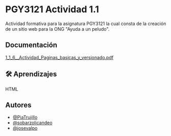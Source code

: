 # PGY3121 Actividad 1.1

Actividad formativa para la asignatura PGY3121 la cual consta de la creación de un sitio web para la ONG "Ayuda a un peludo".

## Documentación

[1_1_6\_\_Actividad_Paginas_basicas_y_versionado.pdf](https://alt-5fe4a347ea17e.blackboard.com/bbcswebdav/institution/DUOC_CONTENIDO/ASIGNATURAS_2022/PGY3121/EX1/ACT1.1/1_1_6__Actividad_Paginas_basicas_y_versionado.pdf)

## 🛠 Aprendizajes

HTML

## Autores

- [@PiaTrujillo](https://github.com/PiaTrujillo)
- [@sobarzolicandeo](https://github.com/sobarzolicandeo)
- [@josevalpo](https://github.com/josevalpo)
